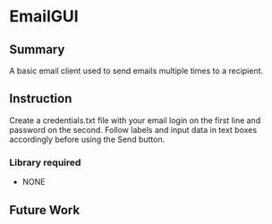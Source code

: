 # EmailGUI
## Summary 
A basic email client used to send emails multiple times to a recipient.
## Instruction
Create a credentials.txt file with your email login on the first line and password on the second.
Follow labels and input data in text boxes accordingly before using the Send button.
### Library required
- NONE
## Future Work
